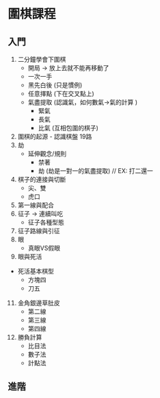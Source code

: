 # 圍棋課程

## 入門

1. 二分鐘學會下圍棋
   * 開局 -> 放上去就不能再移動了
   * 一次一手
   * 黑先白後 (只是慣例)
   * 任意擇點 (下在交叉點上)
   * 氣盡提取 (認識氣，如何數氣->氣的計算 )
        - 緊氣
        - 長氣
        - 比氣 (互相包圍的棋子)
2. 圍棋的起源
        - 認識棋盤 19路
3. 劫
   * 延伸觀念/規則
        - 禁著
        - 劫 (劫是一對一的氣盡提取)  // EX: 打二還一
5. 棋子的連接與切斷
   * 尖、雙
   * 虎口
6. 第一線與配合
7. 征子 -> 連續叫吃
   * 征子各種型態
8. 征子路線與引征
9. 眼
   * 真眼VS假眼
10. 眼與死活
   * 死活基本棋型
        - 方塊四
        - 刀五
11. 金角銀邊草肚皮
     - 第二線
     - 第三線
     - 第四線
12. 勝負計算
     - 比目法
     - 數子法
     - 計點法
    

## 進階
